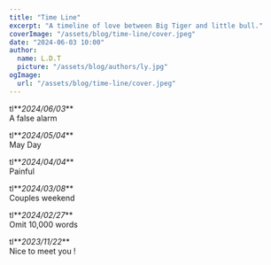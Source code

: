 ```yaml
---
title: "Time Line"
excerpt: "A timeline of love between Big Tiger and little bull."
coverImage: "/assets/blog/time-line/cover.jpeg"
date: "2024-06-03 10:00"
author:
  name: L.D.T
  picture: "/assets/blog/authors/ly.jpg"
ogImage:
  url: "/assets/blog/time-line/cover.jpeg"
---
```


tl**_2024/06/03_**  
A false alarm

tl**_2024/05/04_**  
May Day

tl**_2024/04/04_**  
Painful

tl**_2024/03/08_**  
Couples weekend

tl**_2024/02/27_**  
Omit 10,000 words

tl**_2023/11/22_**  
Nice to meet you !
